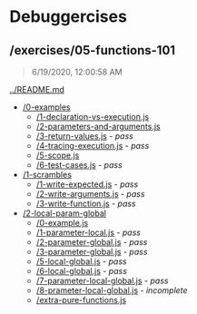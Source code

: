# Debuggercises 

## /exercises/05-functions-101 

> 6/19/2020, 12:00:58 AM 

[../README.md](../README.md)

- [/0-examples](./0-examples/README.md)
  - [/1-declaration-vs-execution.js](./0-examples/README.md#1-declaration-vs-executionjs)  
  - [/2-parameters-and-arguments.js](./0-examples/README.md#2-parameters-and-argumentsjs)  
  - [/3-return-values.js](./0-examples/README.md#3-return-valuesjs) - _pass_ 
  - [/4-tracing-execution.js](./0-examples/README.md#4-tracing-executionjs) - _pass_ 
  - [/5-scope.js](./0-examples/README.md#5-scopejs)  
  - [/6-test-cases.js](./0-examples/README.md#6-test-casesjs) - _pass_ 
- [/1-scrambles](./1-scrambles/README.md)
  - [/1-write-expected.js](./1-scrambles/README.md#1-write-expectedjs) - _pass_ 
  - [/2-write-arguments.js](./1-scrambles/README.md#2-write-argumentsjs) - _pass_ 
  - [/3-write-function.js](./1-scrambles/README.md#3-write-functionjs) - _pass_ 
- [/2-local-param-global](./2-local-param-global/README.md)
  - [/0-example.js](./2-local-param-global/README.md#0-examplejs)  
  - [/1-parameter-local.js](./2-local-param-global/README.md#1-parameter-localjs) - _pass_ 
  - [/2-parameter-global.js](./2-local-param-global/README.md#2-parameter-globaljs) - _pass_ 
  - [/3-parameter-global.js](./2-local-param-global/README.md#3-parameter-globaljs) - _pass_ 
  - [/5-local-global.js](./2-local-param-global/README.md#5-local-globaljs) - _pass_ 
  - [/6-local-global.js](./2-local-param-global/README.md#6-local-globaljs) - _pass_ 
  - [/7-parameter-local-global.js](./2-local-param-global/README.md#7-parameter-local-globaljs) - _pass_ 
  - [/8-prameter-local-global.js](./2-local-param-global/README.md#8-prameter-local-globaljs) - _incomplete_ 
  - [/extra-pure-functions.js](./2-local-param-global/README.md#extra-pure-functionsjs)  


